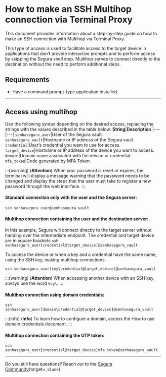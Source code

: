 # How to make an SSH Multihop connection via Terminal Proxy

This document provides information about a step-by-step guide on how to make an SSH connection with Multihop via Terminal Proxy.

This type of access is used to facilitate access to the target device in applications that don’t provide interactive prompts and to perform access by skipping the Segura shell step. Multihop serves to connect directly to the destination without the need to perform additional steps.

## Requirements

* Have a command prompt-type application installed.

---
## Access using multihop
Use the following syntax depending on the desired access, replacing the strings with the values ​​described in the table below:
**String**|**Description**
|---|---|
`senhasegura_user`|User of the Segura vault.
`senhasegura_vault`|Hostname or IP address of the Segura vault.
`credential`|User’s credential you want to use for access.
`target_device`|Hostname or IP address of the device you want to access.
`domain`|Domain name associated with the device or credential.
`mfa_token`|Code generated by MFA Token.

:::(warning) (**Attention**)
When your password is reset or expires, the terminal will display a message warning that the password needs to be changed and display the steps that the user must take to register a new password through the web interface.
:::

#### Standard connection only with the user and the Segura server:
`ssh senhasegura_user@senhasegura_vault`

#### Multihop connection containing the user and the destination server:
In this example, Segura will connect directly to the target server without handing over the intermediate endpoint. The credential and target device are in square brackets
`ssh senhasegura_user[credential@target_device]@senhasegura_vault`

To access the device or when a key and a credential have the same name, using the SSH key, making multihop connections.

`ssh senhasegura_user[key\credential@target_device]@senhasegura_vault`

:::(warning) (**Attention**)
When accessing another device with an SSH key, always use the word `key\`.
:::

#### Multihop connection using domain credentials:
`ssh senhasegura_user[domain\credential@target_device]@senhasegura_vault`

:::(info) (**Info**)
To learn how to configure a domain, access the How to use domain credentials document.
:::

#### Multihop connection containing the OTP token:
`ssh senhasegura_user[credential@target_device]mfa_token@senhasegura_vault`

---

Do you still have questions? Reach out to the [Segura Community](https://community.Segura.io/){target=`_blank`}.